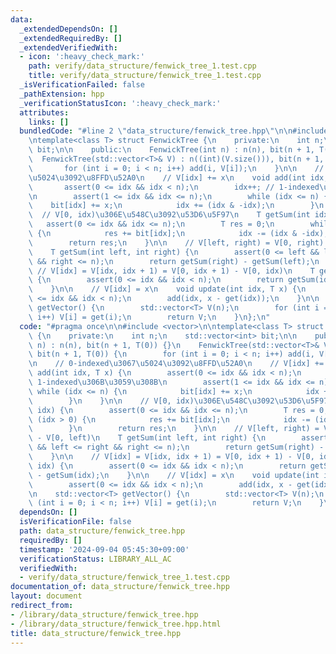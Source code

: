```yaml
---
data:
  _extendedDependsOn: []
  _extendedRequiredBy: []
  _extendedVerifiedWith:
  - icon: ':heavy_check_mark:'
    path: verify/data_structure/fenwick_tree_1.test.cpp
    title: verify/data_structure/fenwick_tree_1.test.cpp
  _isVerificationFailed: false
  _pathExtension: hpp
  _verificationStatusIcon: ':heavy_check_mark:'
  attributes:
    links: []
  bundledCode: "#line 2 \"data_structure/fenwick_tree.hpp\"\n\n#include <vector>\n\
    \ntemplate<class T> struct FenwickTree {\n    private:\n    int n;\n    std::vector<int>\
    \ bit;\n\n    public:\n    FenwickTree(int n) : n(n), bit(n + 1, T(0)) {}\n  \
    \  FenwickTree(std::vector<T>& V) : n((int)(V.size())), bit(n + 1, T(0)) {\n \
    \       for (int i = 0; i < n; i++) add(i, V[i]);\n    }\n\n    // 0-indexed\u3067\
    \u5024\u3092\u8FFD\u52A0\n    // V[idx] += x\n    void add(int idx, T x) {\n \
    \       assert(0 <= idx && idx < n);\n        idx++; // 1-indexed\u306B\u3059\u308B\
    \n        assert(1 <= idx && idx <= n);\n        while (idx <= n) {\n        \
    \    bit[idx] += x;\n            idx += (idx & -idx);\n        }\n    }\n\n  \
    \  // V[0, idx)\u306E\u548C\u3092\u53D6\u5F97\n    T getSum(int idx) {\n     \
    \   assert(0 <= idx && idx <= n);\n        T res = 0;\n        while (idx > 0)\
    \ {\n            res += bit[idx];\n            idx -= (idx & -idx);\n        }\n\
    \        return res;\n    }\n\n    // V[left, right) = V[0, right) - V[0, left)\n\
    \    T getSum(int left, int right) {\n        assert(0 <= left && left <= right\
    \ && right <= n);\n        return getSum(right) - getSum(left);\n    }\n\n   \
    \ // V[idx] = V[idx, idx + 1) = V[0, idx + 1) - V[0, idx)\n    T get(int idx)\
    \ {\n        assert(0 <= idx && idx < n);\n        return getSum(idx + 1) - getSum(idx);\n\
    \    }\n\n    // V[idx] = x\n    void update(int idx, T x) {\n        assert(0\
    \ <= idx && idx < n);\n        add(idx, x - get(idx));\n    }\n\n    std::vector<T>\
    \ getVector() {\n        std::vector<T> V(n);\n        for (int i = 0; i < n;\
    \ i++) V[i] = get(i);\n        return V;\n    }\n};\n"
  code: "#pragma once\n\n#include <vector>\n\ntemplate<class T> struct FenwickTree\
    \ {\n    private:\n    int n;\n    std::vector<int> bit;\n\n    public:\n    FenwickTree(int\
    \ n) : n(n), bit(n + 1, T(0)) {}\n    FenwickTree(std::vector<T>& V) : n((int)(V.size())),\
    \ bit(n + 1, T(0)) {\n        for (int i = 0; i < n; i++) add(i, V[i]);\n    }\n\
    \n    // 0-indexed\u3067\u5024\u3092\u8FFD\u52A0\n    // V[idx] += x\n    void\
    \ add(int idx, T x) {\n        assert(0 <= idx && idx < n);\n        idx++; //\
    \ 1-indexed\u306B\u3059\u308B\n        assert(1 <= idx && idx <= n);\n       \
    \ while (idx <= n) {\n            bit[idx] += x;\n            idx += (idx & -idx);\n\
    \        }\n    }\n\n    // V[0, idx)\u306E\u548C\u3092\u53D6\u5F97\n    T getSum(int\
    \ idx) {\n        assert(0 <= idx && idx <= n);\n        T res = 0;\n        while\
    \ (idx > 0) {\n            res += bit[idx];\n            idx -= (idx & -idx);\n\
    \        }\n        return res;\n    }\n\n    // V[left, right) = V[0, right)\
    \ - V[0, left)\n    T getSum(int left, int right) {\n        assert(0 <= left\
    \ && left <= right && right <= n);\n        return getSum(right) - getSum(left);\n\
    \    }\n\n    // V[idx] = V[idx, idx + 1) = V[0, idx + 1) - V[0, idx)\n    T get(int\
    \ idx) {\n        assert(0 <= idx && idx < n);\n        return getSum(idx + 1)\
    \ - getSum(idx);\n    }\n\n    // V[idx] = x\n    void update(int idx, T x) {\n\
    \        assert(0 <= idx && idx < n);\n        add(idx, x - get(idx));\n    }\n\
    \n    std::vector<T> getVector() {\n        std::vector<T> V(n);\n        for\
    \ (int i = 0; i < n; i++) V[i] = get(i);\n        return V;\n    }\n};\n"
  dependsOn: []
  isVerificationFile: false
  path: data_structure/fenwick_tree.hpp
  requiredBy: []
  timestamp: '2024-09-04 05:45:30+09:00'
  verificationStatus: LIBRARY_ALL_AC
  verifiedWith:
  - verify/data_structure/fenwick_tree_1.test.cpp
documentation_of: data_structure/fenwick_tree.hpp
layout: document
redirect_from:
- /library/data_structure/fenwick_tree.hpp
- /library/data_structure/fenwick_tree.hpp.html
title: data_structure/fenwick_tree.hpp
---
```

